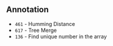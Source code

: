 ## Annotation
* `461` - Humming Distance
* `617` - Tree Merge
* `136` - Find unique number in the array